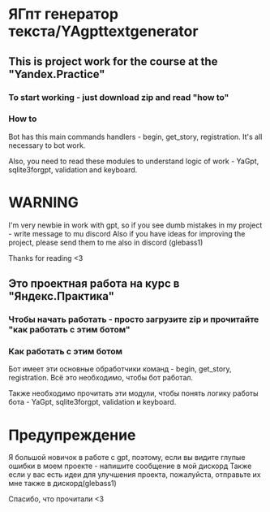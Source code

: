 # ЯГпт генератор текста/YAgpttextgenerator

## This is project work for the course at the "Yandex.Practice"

### To start working - just download zip and read "how to"

### How to
Bot has this main commands handlers - begin, get_story, registration. It's all necessary to bot work.

Also, you need to read these modules to understand logic of work - YaGpt, sqlite3forgpt, validation
and keyboard.

# WARNING
I'm very newbie in work with gpt, so if you see dumb mistakes in my project - write message to mu discord
Also if you have ideas for improving the project, please send them to me also in discord (glebass1)

Thanks for reading <3


## Это проектная работа на курс в "Яндекс.Практика"

### Чтобы начать работать - просто загрузите zip и прочитайте "как работать с этим ботом"

### Как работать с этим ботом
Бот имеет эти основные обработчики команд - begin, get_story, registration. 
Всё это необходимо, чтобы бот работал.

Также необходимо прочитать эти модули, чтобы понять логику работы бота - YaGpt, sqlite3forgpt, validation
и keyboard.

# Предупреждение
Я большой новичок в работе с gpt, поэтому, если вы видите глупые 
ошибки в моем проекте - напишите сообщение в мой дискорд
Также если у вас есть идеи для улучшения проекта, пожалуйста, отправьте их мне также в дискорд(glebass1)

Спасибо, что прочитали <3